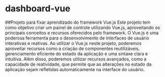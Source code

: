 # dashboard-vue
##Projeto para fixar aprendizado do framework Vue.js
Este projeto tem como objetivo criar um painel de controle utilizando Vue.js, aproveitando os principais conceitos e recursos oferecidos pelo framework. O Vue.js é uma poderosa ferramenta para o desenvolvimento de interfaces de usuário interativas e reativas.
Ao utilizar o Vue.js neste projeto, poderemos aproveitar recursos como a criação de componentes reutilizáveis, gerenciamento eficiente do estado da aplicação e uma sintaxe clara e intuitiva. Além disso, poderemos utilizar recursos avançados, como a capacidade de reatividade, que permite que as alterações no estado da aplicação sejam refletidas automaticamente na interface do usuário.
